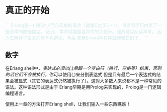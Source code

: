 真正的开始
================
<font color="#D1E9E9">
```
Erlang是一门相对小而且简单的语言（就像C之于C++）。语言里面只内置了一些基本的数据类型，
因此，本章就能覆盖其中的大部分。强烈建议阅读本章， 因为它解释了语言的基本构造块，今后
使用Erlang写程序就仰赖它们了。
```
</font>

数字
------------

在Erlang shell中，*表达式必须以(.)后跟一个空白符（换行，空格等）结束，否则的话它们不会被执行*，你可以使用(,)来分割表达式
但是只有最后一个表达式的结果会被显式（其它的表达式仍然被执行了）。这对大多数人来说都不是一种常见的语法。这种语法形式是由于
Erlang早期是用Prolog来实现的，Prolog是一门逻辑编程语言。

使用上一章的方法打开Erlang shell，让我们输入一些东西瞧瞧！



